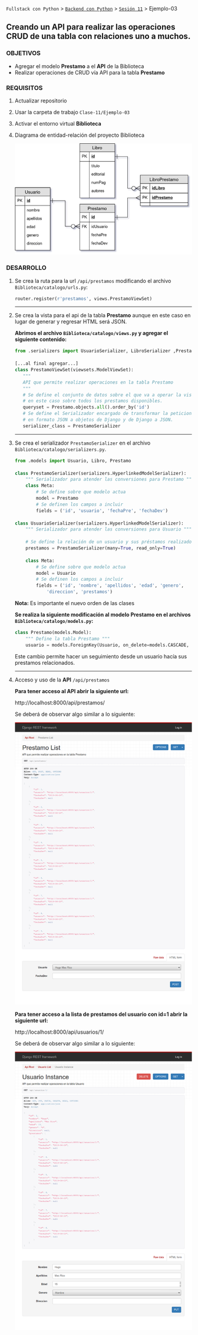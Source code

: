 `Fullstack con Python` > [`Backend con Python`](../../Readme.md) > [`Sesión 11`](../Readme.md) > Ejemplo-03
## Creando un API para realizar las operaciones CRUD de una tabla con relaciones uno a muchos.

### OBJETIVOS
- Agregar el modelo __Prestamo__ a el __API__ de la Biblioteca
- Realizar operaciones de CRUD vía API para la tabla __Prestamo__

### REQUISITOS
1. Actualizar repositorio
1. Usar la carpeta de trabajo `Clase-11/Ejemplo-03`
1. Activar el entorno virtual __Biblioteca__
1. Diagrama de entidad-relación del proyecto Biblioteca

   ![Diagrama entidad-relación](assets/biblioteca-diagrama-modelo-er.jpg)

### DESARROLLO
1. Se crea la ruta para la url `/api/prestamos` modificando el archivo `Biblioteca/catalogo/urls.py`:

   ```python
   router.register(r'prestamos', views.PrestamoViewSet)
   ```
   ***

1. Se crea la vista para el api de la tabla __Prestamo__ aunque en este caso en lugar de generar y regresar HTML será JSON.

   __Abrimos el archivo `Biblioteca/catalogo/views.py` y agregar el siguiente contenido:__

   ```python
   from .serializers import UsuarioSerializer, LibroSerializer ,PrestamoSerializer

   [...al final agregar...]
   class PrestamoViewSet(viewsets.ModelViewSet):
      """
      API que permite realizar operaciones en la tabla Prestamo
      """
      # Se define el conjunto de datos sobre el que va a operar la vista,
      # en este caso sobre todos los prestamos disponibles.
      queryset = Prestamo.objects.all().order_by('id')
      # Se define el Serializador encargado de transformar la peticiones
      # en formato JSON a objetos de Django y de Django a JSON.
      serializer_class = PrestamoSerializer
   ```
   ***

1. Se crea el serializador `PrestamoSerializer` en el archivo `Biblioteca/catalogo/serializers.py`.

   ```python
   from .models import Usuario, Libro, Prestamo

   class PrestamoSerializer(serializers.HyperlinkedModelSerializer):
       """ Serializador para atender las conversiones para Prestamo """
       class Meta:
           # Se define sobre que modelo actua
           model = Prestamo
           # Se definen los campos a incluir
           fields = ('id', 'usuario', 'fechaPre', 'fechaDev')

   class UsuarioSerializer(serializers.HyperlinkedModelSerializer):
       """ Serializador para atender las conversiones para Usuario """

       # Se define la relación de un usuario y sus préstamos realizados
       prestamos = PrestamoSerializer(many=True, read_only=True)

       class Meta:
           # Se define sobre que modelo actua
           model = Usuario
           # Se definen los campos a incluir
           fields = ('id', 'nombre', 'apellidos', 'edad', 'genero',
               'direccion', 'prestamos')
   ```
   __Nota:__ Es importante el nuevo orden de las clases

   __Se realiza la siguiente modificación al modelo Prestamo en el archivos `Biblioteca/catalogo/models.py`:__

   ```python
   class Prestamo(models.Model):
       """ Define la tabla Prestamo """
       usuario = models.ForeignKey(Usuario, on_delete=models.CASCADE, related_name="prestamos")
   ```
   Este cambio permite hacer un seguimiento desde un usuario hacía sus prestamos relacionados.
   ***

1. Acceso y uso de la __API__ `/api/prestamos`

   __Para tener acceso al API abrir la siguiente url:__

   http://localhost:8000/api/prestamos/

   Se deberá de observar algo similar a lo siguiente:

   ![biblioteca API Prestamos](assets/api-prestamos-01.png)

   __Para tener acceso a la lista de prestamos del usuario con id=1 abrir la siguiente url:__

   http://localhost:8000/api/usuarios/1/

   Se deberá de observar algo similar a lo siguiente:

   ![biblioteca API Prestamos](assets/api-prestamos-02.png)
